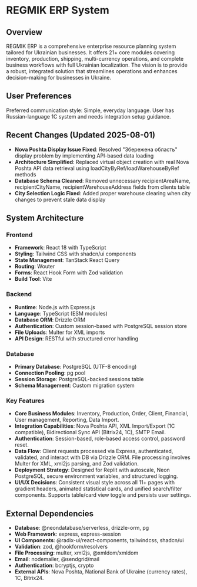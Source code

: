 # REGMIK ERP System

## Overview
REGMIK ERP is a comprehensive enterprise resource planning system tailored for Ukrainian businesses. It offers 21+ core modules covering inventory, production, shipping, multi-currency operations, and complete business workflows with full Ukrainian localization. The vision is to provide a robust, integrated solution that streamlines operations and enhances decision-making for businesses in Ukraine.

## User Preferences
Preferred communication style: Simple, everyday language.
User has Russian-language 1C system and needs integration setup guidance.

## Recent Changes (Updated 2025-08-01)
- **Nova Poshta Display Issue Fixed**: Resolved "Збережена область" display problem by implementing API-based data loading
- **Architecture Simplified**: Replaced virtual object creation with real Nova Poshta API data retrieval using loadCityByRef/loadWarehouseByRef methods
- **Database Schema Cleaned**: Removed unnecessary recipientAreaName, recipientCityName, recipientWarehouseAddress fields from clients table
- **City Selection Logic Fixed**: Added proper warehouse clearing when city changes to prevent stale data display

## System Architecture

### Frontend
- **Framework**: React 18 with TypeScript
- **Styling**: Tailwind CSS with shadcn/ui components
- **State Management**: TanStack React Query
- **Routing**: Wouter
- **Forms**: React Hook Form with Zod validation
- **Build Tool**: Vite

### Backend
- **Runtime**: Node.js with Express.js
- **Language**: TypeScript (ESM modules)
- **Database ORM**: Drizzle ORM
- **Authentication**: Custom session-based with PostgreSQL session store
- **File Uploads**: Multer for XML imports
- **API Design**: RESTful with structured error handling

### Database
- **Primary Database**: PostgreSQL (UTF-8 encoding)
- **Connection Pooling**: pg pool
- **Session Storage**: PostgreSQL-backed sessions table
- **Schema Management**: Custom migration system

### Key Features
- **Core Business Modules**: Inventory, Production, Order, Client, Financial, User management, Reporting, Data Import.
- **Integration Capabilities**: Nova Poshta API, XML Import/Export (1C compatible), Bidirectional Sync API (Bitrix24, 1C), SMTP Email.
- **Authentication**: Session-based, role-based access control, password reset.
- **Data Flow**: Client requests processed via Express, authenticated, validated, and interact with DB via Drizzle ORM. File processing involves Multer for XML, xml2js parsing, and Zod validation.
- **Deployment Strategy**: Designed for Replit with autoscale, Neon PostgreSQL, secure environment variables, and structured logging.
- **UI/UX Decisions**: Consistent visual style across all 11+ pages with gradient headers, animated statistical cards, and unified search/filter components. Supports table/card view toggle and persists user settings.

## External Dependencies
- **Database**: @neondatabase/serverless, drizzle-orm, pg
- **Web Framework**: express, express-session
- **UI Components**: @radix-ui/react-components, tailwindcss, shadcn/ui
- **Validation**: zod, @hookform/resolvers
- **File Processing**: multer, xml2js, @xmldom/xmldom
- **Email**: nodemailer, @sendgrid/mail
- **Authentication**: bcryptjs, crypto
- **External APIs**: Nova Poshta, National Bank of Ukraine (currency rates), 1C, Bitrix24.